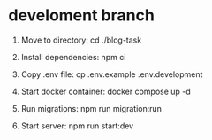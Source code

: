 # develoment branch

1. Move to directory:
   cd ./blog-task

2. Install dependencies:
   npm ci

3. Copy .env file:
   cp .env.example .env.development

4. Start docker container:
   docker compose up -d

5. Run migrations:
   npm run migration:run

6. Start server:
   npm run start:dev
